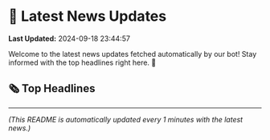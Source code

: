 # 📰 Latest News Updates
**Last Updated:** 2024-09-18 23:44:57

Welcome to the latest news updates fetched automatically by our bot! Stay informed with the top headlines right here. 🚀

## 🗞️ Top Headlines

---
*(This README is automatically updated every 1 minutes with the latest news.)*
